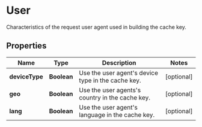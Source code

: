 

# User

Characteristics of the request user agent used in building the cache key.

## Properties

| Name | Type | Description | Notes |
|------------ | ------------- | ------------- | -------------|
|**deviceType** | **Boolean** | Use the user agent&#39;s device type in the cache key. |  [optional] |
|**geo** | **Boolean** | Use the user agents&#39;s country in the cache key. |  [optional] |
|**lang** | **Boolean** | Use the user agent&#39;s language in the cache key. |  [optional] |



